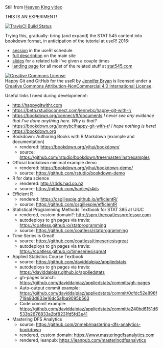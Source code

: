 Still from [Heaven King video](https://www.youtube.com/watch?v=uBWrpVrazzA)

THIS IS AN EXPERIMENT!

 [![TravisCI Build Status](https://travis-ci.org/jennybc/happy-git-with-r.svg?branch=master)](https://travis-ci.org/jennybc/happy-git-with-r)

Trying this, gradually: bring (and expand) the STAT 545 content into [bookdown format](https://github.com/rstudio/bookdown), in anticipation of the tutorial at useR! 2016:

  * [session](http://schedule.user2016.org/event/7Bad/using-git-and-github-with-r-rstudio-and-r-markdown-part-1) in the useR! schedule
  * [full description](http://user2016.org/tutorials/01.html) on the main site
  * [slides](https://speakerdeck.com/jennybc/happy-git-and-github-for-the-user) for a related talk I've given a couple times
  * [landing page](http://stat545.com/git00_index.html) for all most of the related stuff at [stat545.com](http://stat545.com/index.html)

<a rel="license" href="http://creativecommons.org/licenses/by-nc/4.0/"><img alt="Creative Commons License" style="border-width:0" src="https://i.creativecommons.org/l/by-nc/4.0/88x31.png" /></a><br /><span xmlns:dct="http://purl.org/dc/terms/" property="dct:title">Happy Git and GitHub for the useR</span> by <a xmlns:cc="http://creativecommons.org/ns#" href="https://github.com/jennybc/happy-git-with-r" property="cc:attributionName" rel="cc:attributionURL">Jennifer Bryan</a> is licensed under a <a rel="license" href="http://creativecommons.org/licenses/by-nc/4.0/">Creative Commons Attribution-NonCommercial 4.0 International License</a>.

Useful links I need during developmennt:

  * <http://happygitwithr.com>
  * <https://beta.rstudioconnect.com/jennybc/happy-git-with-r/>
  * <https://bookdown.org/connect/#/documents> *I never see any evidence that I've done anything here. Why is that?*
  * <https://bookdown.org/jennybc/happy-git-with-r/> *I hope nothing is here!*
  * <https://bookdown.org>
  * Bookdown: Authoring Books with R Markdown (example and documentation)
    - rendered: <https://bookdown.org/yihui/bookdown/>
    - source: <https://github.com/rstudio/bookdown/tree/master/inst/examples>
  * Official bookdown minimal example demo
    - rendered: <https://bookdown.org/yihui/bookdown-demo/>
    - source: <https://github.com/rstudio/bookdown-demo>
  * R for data science
    - rendered: <http://r4ds.had.co.nz>
    - source: <https://github.com/hadley/r4ds>
  * Efficient R
    - rendered: <https://csgillespie.github.io/efficientR/>
    - source: <https://github.com/csgillespie/efficientR>
  * Statistical Programming Methods Textbook for STAT 385 at UIUC
    - rendered, custom domain?: <http://spm.thecoatlessprofessor.com>
    - autodeploys to gh pages via travis: <https://coatless.github.io/statprogramming>
    - source: <https://github.com/coatless/statprogramming>
  * Time Series is Great!
    - source: <https://github.com/coatless/timeseriesisgreat>
    - autodeploys to gh pages via travis: <https://coatless.github.io/timeseriesisgreat>    
  * Applied Statistics Course Textbook
    - source: <https://github.com/daviddalpiaz/appliedstats>
    - autodeploys to gh pages via travis: <https://daviddalpiaz.github.io/appliedstats>
    - gh-pages branch: <https://github.com/daviddalpiaz/appliedstats/commits/gh-pages>
    - Auto-output commit example: <https://github.com/daviddalpiaz/appliedstats/commit/0cfdc52e896f719a93d833e16dc5a1ba9095b563>
    - Code commit example: <https://github.com/daviddalpiaz/appliedstats/commit/a240bd6151d6533b2676833a2bf8231fd5fd3e41>
  * Mastering DFS Analytics
    - source: <https://github.com/znmeb/mastering-dfs-analytics-bookdown>
    - rendered, custom domain: <https://www.masteringdfsanalytics.com>
    - rendered, leanpub: <https://leanpub.com/masteringdfsanalytics>
